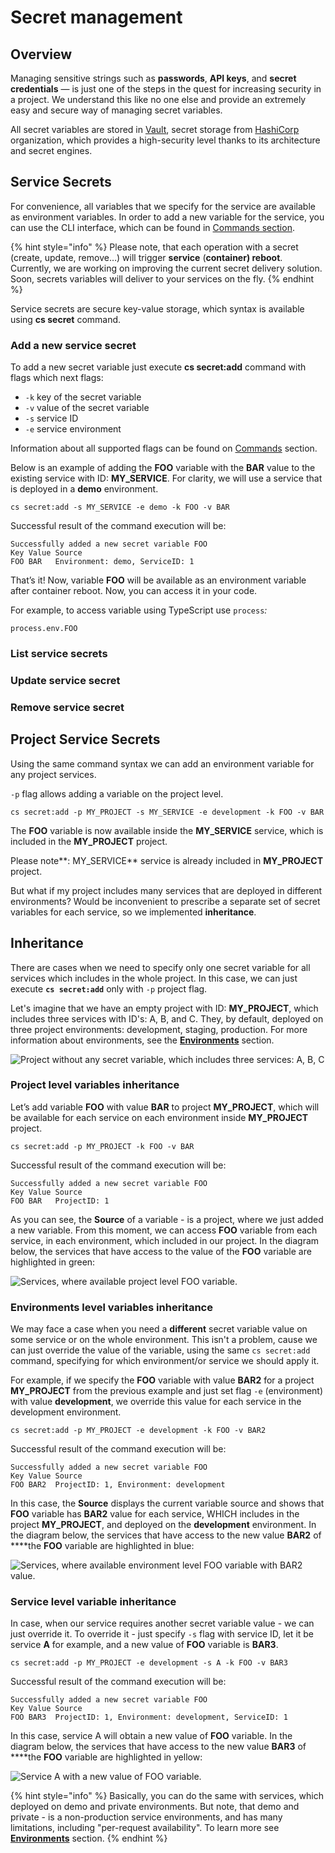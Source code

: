 # Secret management

## Overview

Managing sensitive strings such as **passwords**, **API keys**, and **secret** **credentials**  — is just one of the steps in the quest for increasing security in a project. We understand this like no one else and provide an extremely easy and secure way of managing secret variables.

All secret variables are stored in [Vault](https://www.vaultproject.io/), secret storage from [HashiCorp](https://www.hashicorp.com/) organization, which provides a high-security level thanks to its architecture and secret engines.

## Service Secrets

For convenience, all variables that we specify for the service are available as environment variables. In order to add a new variable for the service, you can use the CLI interface, which can be found in [Commands section](../../cli/commands.md).

{% hint style="info" %}
Please note, that each operation with a secret \(create, update, remove…\) will trigger **service** \(**container\) reboot**. Currently, we are working on improving the current secret delivery solution. Soon, secrets variables will deliver to your services on the fly.
{% endhint %}

Service secrets are secure key-value storage, which syntax is available using **cs secret** command. 

### Add a new service secret

To add a new secret variable just execute **cs secret:add** command with flags which next flags:

* `-k` key of the secret variable
* `-v` value of the secret variable
* `-s` service ID
* `-e` service environment

Information about all supported flags can be found on [Commands](../../cli/commands.md) section.

Below is an example of adding the **FOO** variable with the **BAR** value to the existing service with ID: **MY\_SERVICE**. For clarity, we will use a service that is deployed in a **demo** environment.

```text
cs secret:add -s MY_SERVICE -e demo -k FOO -v BAR
```

Successful result of the command execution will be:

```text
Successfully added a new secret variable FOO
Key Value Source                            
FOO BAR   Environment: demo, ServiceID: 1 
```

That’s it! Now, variable **FOO** will be available as an environment variable after container reboot. Now, you can access it in your code. 

For example, to access variable using TypeScript use `process`_:_ 

```text
process.env.FOO
```

### List service secrets

### Update service secret

### Remove service secret

## Project Service Secrets

Using the same command syntax we can add an environment variable for any project services. 

`-p` flag allows adding a variable on the project level.

```text
cs secret:add -p MY_PROJECT -s MY_SERVICE -e development -k FOO -v BAR
```

The **FOO** variable is now available inside the **MY\_SERVICE** service, which is included in the **MY\_PROJECT** project.

Please note**: MY\_SERVICE** service is already included in **MY\_PROJECT** project.

But what if my project includes many services that are deployed in different environments? Would be inconvenient to prescribe a separate set of secret variables for each service, so we implemented **inheritance**.

## Inheritance

There are cases when we need to specify only one secret variable for all services which includes in the whole project. In this case, we can just execute **`cs secret:add`** only with `-p` project flag.

Let's imagine that we have an empty project with ID: **MY\_PROJECT**, which includes three services with ID's: A, B, and C. They, by default, deployed on three project environments: development, staging, production. For more information about environments, see the [**Environments**](environments.md) section.

![Project without any secret variable, which includes three services: A, B, C](../../.gitbook/assets/secret-inheritance-diagram-blank-project.jpeg)

### Project level variables inheritance

Let’s add variable **FOO** with value **BAR** to project **MY\_PROJECT**, which will be available for each service on each environment inside **MY\_PROJECT** project.

```text
cs secret:add -p MY_PROJECT -k FOO -v BAR
```

Successful result of the command execution will be:

```text
Successfully added a new secret variable FOO
Key Value Source        
FOO BAR   ProjectID: 1 
```

As you can see, the **Source** of a variable - is a project, where we just added a new variable. From this moment, we can access **FOO** variable from each service, in each environment, which included in our project. In the diagram below, the services that have access to the value of the **FOO** variable are highlighted in green:

![Services, where available project level FOO variable.](../../.gitbook/assets/secret-inheritance-diagram-variable-available-on-each-service-1-.jpeg)

### Environments level variables inheritance

We may face a case when you need a **different** secret variable value on some service or on the whole environment. This isn't a problem, cause we can just override the value of the variable, using the same `cs secret:add` command, specifying for which environment/or service we should apply it.

For example, if we specify the **FOO** variable with value **BAR2** for a project **MY\_PROJECT** from the previous example and just set flag `-e` \(environment\) with value **development**, we override this value for each service in the development environment. 

```text
cs secret:add -p MY_PROJECT -e development -k FOO -v BAR2
```

Successful result of the command execution will be:

```text
Successfully added a new secret variable FOO
Key Value Source                                  
FOO BAR2  ProjectID: 1, Environment: development 
```

In this case, the **Source** displays the current variable source and shows that **FOO** variable has **BAR2** value for each service, WHICH includes in the project **MY\_PROJECT**, and deployed on the **development** environment. In the diagram below, the services that have access to the new value **BAR2** of ****the **FOO** variable are highlighted in blue:

![Services, where available environment level FOO variable with BAR2 value.](../../.gitbook/assets/secret-inheritance-diagram-env.-var.-env-scope.jpeg)

### Service level variable inheritance

In case, when our service requires another secret variable value - we can just override it. To override it - just specify `-s` flag with service ID, let it be service **A** for example, and a new value of **FOO** variable is **BAR3**.

```text
cs secret:add -p MY_PROJECT -e development -s A -k FOO -v BAR3
```

Successful result of the command execution will be:

```text
Successfully added a new secret variable FOO
Key Value Source                                                 
FOO BAR3  ProjectID: 1, Environment: development, ServiceID: 1 
```

In this case, service A will obtain a new value of **FOO** variable. In the diagram below, the services that have access to the new value **BAR3** of ****the **FOO** variable are highlighted in yellow:

![Service A with a new value of FOO variable.](../../.gitbook/assets/secret-inheritance-diagram-env.-var.-service-scope.jpeg)



{% hint style="info" %}
Basically, you can do the same with services, which deployed on demo and private environments. But note, that demo and private - is a non-production service environments, and has many limitations, including "per-request availability". To learn more see [**Environments**](environments.md) section.
{% endhint %}



